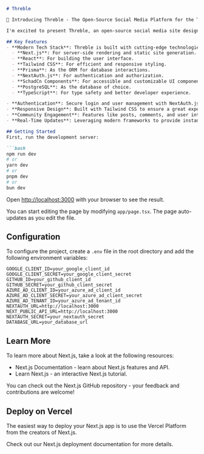```markdown
# Threble

🚀 Introducing Threble - The Open-Source Social Media Platform for the Tech Community! 🌟

I'm excited to present Threble, an open-source social media site designed specifically for the tech community. Threble is licensed under GPL v3, ensuring it remains free and open for everyone to use and contribute to.

## Key Features
- **Modern Tech Stack**: Threble is built with cutting-edge technologies to provide a seamless user experience. Our stack includes:
  - **Next.js**: For server-side rendering and static site generation.
  - **React**: For building the user interface.
  - **Tailwind CSS**: For efficient and responsive styling.
  - **Prisma**: As the ORM for database interactions.
  - **NextAuth.js**: For authentication and authorization.
  - **SchadCn Components**: For accessible and customizable UI components, leveraging Radix UI under the hood.
  - **PostgreSQL**: As the database of choice.
  - **TypeScript**: For type safety and better developer experience.

- **Authentication**: Secure login and user management with NextAuth.js and Prisma.
- **Responsive Design**: Built with Tailwind CSS to ensure a great experience on all devices.
- **Community Engagement**: Features like posts, comments, and user interactions to connect with fellow tech enthusiasts.
- **Real-Time Updates**: Leveraging modern frameworks to provide instant feedback and updates.

## Getting Started
First, run the development server:

```bash
npm run dev
# or
yarn dev
# or
pnpm dev
# or
bun dev
```

Open [http://localhost:3000](http://localhost:3000) with your browser to see the result.

You can start editing the page by modifying `app/page.tsx`. The page auto-updates as you edit the file.

## Configuration

To configure the project, create a `.env` file in the root directory and add the following environment variables:

```env
GOOGLE_CLIENT_ID=your_google_client_id
GOOGLE_CLIENT_SECRET=your_google_client_secret
GITHUB_ID=your_github_client_id
GITHUB_SECRET=your_github_client_secret
AZURE_AD_CLIENT_ID=your_azure_ad_client_id
AZURE_AD_CLIENT_SECRET=your_azure_ad_client_secret
AZURE_AD_TENANT_ID=your_azure_ad_tenant_id
NEXTAUTH_URL=http://localhost:3000
NEXT_PUBLIC_API_URL=http://localhost:3000
NEXTAUTH_SECRET=your_nextauth_secret
DATABASE_URL=your_database_url
```

## Learn More
To learn more about Next.js, take a look at the following resources:
- Next.js Documentation - learn about Next.js features and API.
- Learn Next.js - an interactive Next.js tutorial.

You can check out the Next.js GitHub repository - your feedback and contributions are welcome!

## Deploy on Vercel
The easiest way to deploy your Next.js app is to use the Vercel Platform from the creators of Next.js.

Check out our Next.js deployment documentation for more details.
```